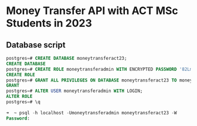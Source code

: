 # Money Transfer API with ACT MSc Students in 2023

## Database script
```sql
postgres=# CREATE DATABASE moneytransferact23;
CREATE DATABASE
postgres=# CREATE ROLE moneytransferadmin WITH ENCRYPTED PASSWORD '82LmNk1iZy2Uphec';
CREATE ROLE
postgres=# GRANT ALL PRIVILEGES ON DATABASE moneytransferact23 TO moneytransferadmin;
GRANT
postgres=# ALTER USER moneytransferadmin WITH LOGIN;
ALTER ROLE
postgres=# \q
    
➜  ~ psql -h localhost -Umoneytransferadmin moneytransferact23 -W
Password:
```
